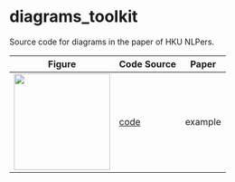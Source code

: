 # diagrams_toolkit
 Source code for diagrams in the paper of HKU NLPers.

| Figure | Code Source | Paper |
|  ----  | ----  | ----  |
| <a href="https://github.com/HKUNLP/diagrams_toolkit/example.pdf">  <img src="https://github.com/HKUNLP/diagrams_toolkit/example.pdf"  width="170" /></a> | [code](https://github.com/HKUNLP/diagrams_toolkit/papers/example/example.py) | example |
